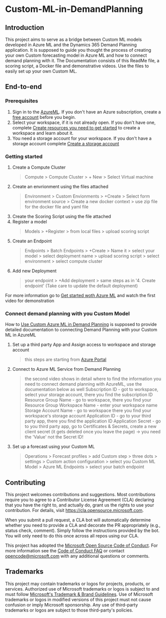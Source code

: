 # Custom-ML-in-DemandPlanning

## Introduction 
This project aims to serve as a bridge between Custom ML models developed in Azure ML and the Dynamics 365 Demand Planning application. It is supposed to guide you thought the process of creating your own Custom forecasting model in Azure ML and how to connect demand planning with it. The Documentation consists of this ReadMe file, a scoring script, a Docker file and demonstrative videos. Use the files to easily set up your own Custom ML.
## End-to-end
### Prerequisites
1. Sign in to the [AzureML](https://ml.azure.com/). If you don't have an Azure subscription, create a [free account](https://azure.microsoft.com/en-us/free/) before you begin.
2. Select your workspace, if it is not already open. If you don't have one, complete [Create resources you need to get started](https://learn.microsoft.com/en-us/azure/machine-learning/quickstart-create-resources?view=azureml-api-2) to create a workspace and learn about it.
3. You need a storage account for your workspace. If you don't have a storage account complete [Create a storage account](https://learn.microsoft.com/en-us/azure/storage/common/storage-account-create?tabs=azure-portal)

### Getting started 
1. Create a Compute Cluster
   > Compute > Compute Cluster > + New > Select Virtual machine
3. Create an envrionment using the files attached
   > Environment > Custom Envionments > +Create > Select form environment source > Create a new docker context > use zip file for the docker file and yaml file
4. Create the Scoring Script using the file attached
5. Register a model
   > Models > +Register > from local files > upload scoring script 
6. Create an Endpoint
   > Endpoints > Batch Endpoints > +Create > Name it > select your model > select deployment name > upload scoring script > select environment > select compute cluster
6. Add new Deployment
   > your endpoint > +Add deployment > same steps as in '4. Create endpoint' (Take care to update the default deployment)

For more information go to [Get started woth Azure ML](https://learn.microsoft.com/en-us/azure/machine-learning/tutorial-azure-ml-in-a-day?view=azureml-api-2) and watch the first video for demonstration
### Connect demand planning with you Custom Model 

How to [ Use Custom Azure ML in Demand Planning](https://learn.microsoft.com/en-us/dynamics365/supply-chain/demand-planning/custom-azure-machine-learning-algorithms) is supposed to provide detailed documentation to connecting Demand Planning with your Custom ML in AzureML

1. Set up a third party App and Assign access to workspace and storage account
   > this steps are starting from [Azure Portal](https://ms.portal.azure.com/#home)
2. Connect to Azure ML Service from Demand Planning
   > the second video shows in detail where to find the information you need to connect demand planning with AzureML, use the documentation below as well
   > Subscription ID - got to workspace, select your storage account, there you find the subscription ID
   > Resource Group Name - go to workspace, there you find your Resource Group
   > Workspace Name - enter your workspace name
   > Storage Account Name - go to workspace there you find your workspace's storage account
   > Application ID - go to your third party app, there you find the application ID
   > Application Secret - go to you third party app, go to Certificates & Secrets, create a new client secret (it gets deleted once you leave the page) -> you need the 'Value' not the Secret ID!
3. Set up a forecast using your Custom ML
   > Operations > Forecast profiles > add Custom step > three dots > settings > Custom action configuration > select you Custom ML Model >  Azure ML Endpoints > select your batch endpoint

## Contributing

This project welcomes contributions and suggestions.  Most contributions require you to agree to a
Contributor License Agreement (CLA) declaring that you have the right to, and actually do, grant us
the rights to use your contribution. For details, visit https://cla.opensource.microsoft.com.

When you submit a pull request, a CLA bot will automatically determine whether you need to provide
a CLA and decorate the PR appropriately (e.g., status check, comment). Simply follow the instructions
provided by the bot. You will only need to do this once across all repos using our CLA.

This project has adopted the [Microsoft Open Source Code of Conduct](https://opensource.microsoft.com/codeofconduct/).
For more information see the [Code of Conduct FAQ](https://opensource.microsoft.com/codeofconduct/faq/) or
contact [opencode@microsoft.com](mailto:opencode@microsoft.com) with any additional questions or comments.

## Trademarks

This project may contain trademarks or logos for projects, products, or services. Authorized use of Microsoft 
trademarks or logos is subject to and must follow 
[Microsoft's Trademark & Brand Guidelines](https://www.microsoft.com/en-us/legal/intellectualproperty/trademarks/usage/general).
Use of Microsoft trademarks or logos in modified versions of this project must not cause confusion or imply Microsoft sponsorship.
Any use of third-party trademarks or logos are subject to those third-party's policies.
